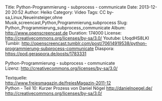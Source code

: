 Title: Python-Programmierung - subprocess - communicate
Date: 2013-12-20 20:52
Author: Heiko
Category: Video
Tags: CC by-sa,Linux,Neueinsteiger,ohne Musik,screencast,Python,Programmierung,subprocess
Slug: Python_Programmierung_subprocess_communicate
Album: http://www.openscreencast.de
Duration: 174000
License: http://creativecommons.org/licenses/by-sa/3.0/
Youtube: LfoqdHS8LKI
Tumblr: http://openscreencast.tumblr.com/post/70614919538/python-programmierung-subprocess-communicate
Diaspora: https://pod.geraspora.de/posts/1783331

Python-Programmierung - subprocess - communicate  
Lizenz: <http://creativecommons.org/licenses/by-sa/3.0/>  
  
Textquelle:  
<http://www.freiesmagazin.de/freiesMagazin-2011-12>  
Python - Teil 10: Kurzer Prozess von Daniel Nögel <http://danielnoegel.de/>  
<http://creativecommons.org/licenses/by-sa/3.0/>

